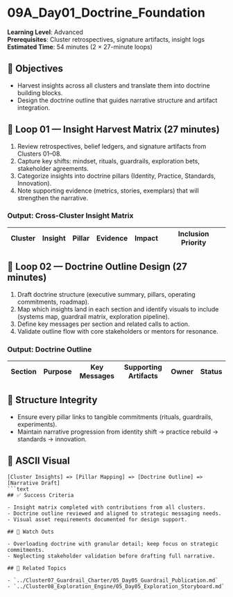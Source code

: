 ﻿# 09A_Day01_Doctrine_Foundation

**Learning Level**: Advanced  
**Prerequisites**: Cluster retrospectives, signature artifacts, insight logs  
**Estimated Time**: 54 minutes (2 × 27-minute loops)

## 🎯 Objectives

- Harvest insights across all clusters and translate them into doctrine building blocks.
- Design the doctrine outline that guides narrative structure and artifact integration.

## 🔄 Loop 01 — Insight Harvest Matrix (27 minutes)

1. Review retrospectives, belief ledgers, and signature artifacts from Clusters 01–08.
2. Capture key shifts: mindset, rituals, guardrails, exploration bets, stakeholder agreements.
3. Categorize insights into doctrine pillars (Identity, Practice, Standards, Innovation).
4. Note supporting evidence (metrics, stories, exemplars) that will strengthen the narrative.

### Output: Cross-Cluster Insight Matrix

| Cluster | Insight | Pillar | Evidence | Impact | Inclusion Priority |
| --- | --- | --- | --- | --- | --- |

## 🔄 Loop 02 — Doctrine Outline Design (27 minutes)

1. Draft doctrine structure (executive summary, pillars, operating commitments, roadmap).
2. Map which insights land in each section and identify visuals to include (systems map, guardrail matrix, exploration pipeline).
3. Define key messages per section and related calls to action.
4. Validate outline flow with core stakeholders or mentors for resonance.

### Output: Doctrine Outline

| Section | Purpose | Key Messages | Supporting Artifacts | Owner | Status |
| --- | --- | --- | --- | --- | --- |

## 🧭 Structure Integrity

- Ensure every pillar links to tangible commitments (rituals, guardrails, experiments).
- Maintain narrative progression from identity shift → practice rebuild → standards → innovation.

## 🧩 ASCII Visual

```text
[Cluster Insights] => [Pillar Mapping] => [Doctrine Outline] => [Narrative Draft]
```text
## ✅ Success Criteria

- Insight matrix completed with contributions from all clusters.
- Doctrine outline reviewed and aligned to strategic messaging needs.
- Visual asset requirements documented for design support.

## 🚧 Watch Outs

- Overloading doctrine with granular detail; keep focus on strategic commitments.
- Neglecting stakeholder validation before drafting full narrative.

## 🔗 Related Topics

- `../Cluster07_Guardrail_Charter/05_Day05_Guardrail_Publication.md`
- `../Cluster08_Exploration_Engine/05_Day05_Exploration_Storyboard.md`
